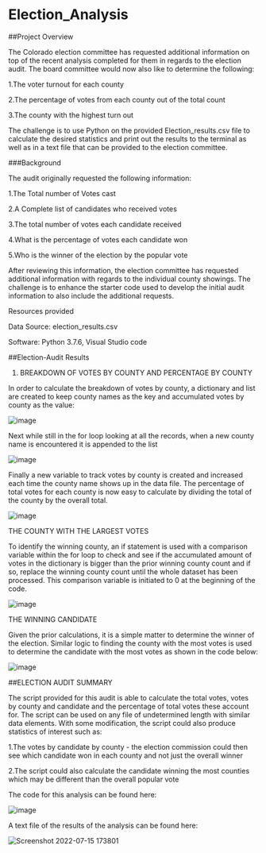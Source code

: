 # Election_Analysis

##Project Overview

The Colorado election committee has requested additional information on top of the recent analysis completed for them in regards to the election audit. The board committee would now also like to determine the following:

1.The voter turnout for each county

2.The percentage of votes from each county out of the total count

3.The county with the highest turn out

The challenge is to use Python on the provided Election_results.csv file to calculate the desired statistics and print out the results to the terminal as well as in a text file that can be provided to the election committee.

###Background

The audit originally requested the following information:

1.The Total number of Votes cast

2.A Complete list of candidates who received votes

3.The total number of votes each candidate received

4.What is the percentage of votes each candidate won

5.Who is the winner of the election by the popular vote

After reviewing this information, the election committee has requested additional information with regards to the individual county showings. The challenge is to enhance the starter code used to develop the initial audit information to also include the additional requests.

Resources provided

Data Source: election_results.csv

Software: Python 3.7.6, Visual Studio code

##Election-Audit Results

1. BREAKDOWN OF VOTES BY COUNTY AND PERCENTAGE BY COUNTY

In order to calculate the breakdown of votes by county, a dictionary and list are created to keep county names as the key and accumulated votes by county as the value:

![image](https://user-images.githubusercontent.com/108489186/179317101-c5cd5e04-aadf-4395-a790-5c504bba5fd9.png)

Next while still in the for loop looking at all the records, when a new county name is encountered it is appended to the list

![image](https://user-images.githubusercontent.com/108489186/179317322-eb610402-e987-4f53-ad1e-9f82984ac3b3.png)

Finally a new variable to track votes by county is created and increased each time the county name shows up in the data file. The percentage of total votes for each county is now easy to calculate by dividing the total of the county by the overall total.

![image](https://user-images.githubusercontent.com/108489186/179317463-269bdf85-94a7-4cc4-99b6-af8f43fd7b69.png)

THE COUNTY WITH THE LARGEST VOTES

To identify the winning county, an if statement is used with a comparison variable within the for loop to check and see if the accumulated amount of votes in the dictionary is bigger than the prior winning county count and if so, replace the winning county count until the whole dataset has been processed. This comparison variable is initiated to 0 at the beginning of the code.

![image](https://user-images.githubusercontent.com/108489186/179317635-d978ce90-0850-487a-9121-4c411fbaaa23.png)

THE WINNING CANDIDATE

Given the prior calculations, it is a simple matter to determine the winner of the election. Similar logic to finding the county with the most votes is used to determine the candidate with the most votes as shown in the code below:

![image](https://user-images.githubusercontent.com/108489186/179317868-d473ffd3-7754-4b0a-8909-2243ee697c8a.png)

##ELECTION AUDIT SUMMARY

The script provided for this audit is able to calculate the total votes, votes by county and candidate and the percentage of total votes these account for. The script can be used on any file of undetermined length with similar data elements. With some modification, the script could also produce statistics of interest such as:

1.The votes by candidate by county - the election commission could then see which candidate won in each county and not just the overall winner

2.The script could also calculate the candidate winning the most counties which may be different than the overall popular vote

The code for this analysis can be found here:

![image](https://user-images.githubusercontent.com/108489186/179318388-69d991c4-f315-4b11-a520-3586abd9dacf.png)


A text file of the results of the analysis can be found here:

![Screenshot 2022-07-15 173801](https://user-images.githubusercontent.com/108489186/179318577-f1dfbfa4-bd93-4a7c-bce7-99e0b2a711e4.png)


















